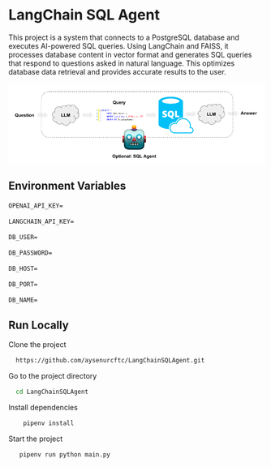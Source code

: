 
# LangChain SQL Agent 

This project is a system that connects to a PostgreSQL database and executes AI-powered SQL queries. Using LangChain and FAISS, it processes database content in vector format and generates SQL queries that respond to questions asked in natural language. This optimizes database data retrieval and provides accurate results to the user.

![sql agent](https://github.com/aysenurcftc/LangChainSQLAgent/blob/main/sql_agent.png)


## Environment Variables


`OPENAI_API_KEY=`

`LANGCHAIN_API_KEY=`

`DB_USER=`

`DB_PASSWORD=`

`DB_HOST=`

`DB_PORT=`

`DB_NAME=`

## Run Locally

Clone the project

```bash
  https://github.com/aysenurcftc/LangChainSQLAgent.git
```

Go to the project directory

```bash
  cd LangChainSQLAgent
```

Install dependencies

```bash
    pipenv install
```

Start the project

```bash
   pipenv run python main.py

```

